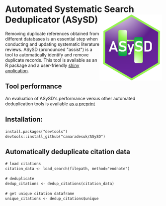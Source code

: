 # Automated Systematic Search Deduplicator (ASySD) <img src="man/figures/asysd_logo.png"  width="200px" align="right" />

Removing duplicate references obtained from different databases is an essential step when conducting and updating systematic literature reviews. ASySD (pronounced "assist") is a tool to automatically identify and remove duplicate records. This tool is available as an R package and a user-friendly [shiny application](https://camarades.shinyapps.io/RDedup/). 

## Tool performance
An evaluation of ASySD's performance versus other automated deduplication tools is available [as a preprint](https://www.biorxiv.org/content/10.1101/2021.05.04.442412v1)

## Installation:

```{r}
install.packages("devtools")
devtools::install_github("camaradesuk/ASySD")
```
## Automatically deduplicate citation data

```{r}
# load citations 
citation_data <- load_search(filepath, method="endnote")

# deduplicate
dedup_citations <- dedup_citations(citation_data)

# get unique citation dataframe
unique_citations <- dedup_citations$unique 

```

